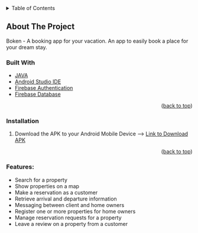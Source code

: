 
<!-- TABLE OF CONTENTS -->
<details>
  <summary>Table of Contents</summary>
  <ol>
    <li>
      <a href="#about-the-project">About The Project</a>
      <ul>
        <li><a href="#built-with">Built With</a></li>
      </ul>
    </li>
    <li>
      <a href="#getting-started">Getting Started</a>
    </li>
    <li><a href="#usage">Usage</a></li>
    <li><a href="#acknowledgments">Acknowledgments</a></li>
  </ol>
</details>




<!-- ABOUT THE PROJECT -->
## About The Project

Boken - A booking app for your vacation. An app to easily book a place for your dream stay.

<!-- There are many great README templates available on GitHub; however, I didn't find one that really suited my needs so I created this enhanced one. I want to create a README template so amazing that it'll be the last one you ever need -- I think this is it. -->

<!-- Here's why: -->
<!-- * Your time should be focused on creating something amazing. A project that solves a problem and helps others -->
<!-- * You shouldn't be doing the same tasks over and over like creating a README from scratch -->
<!-- * You should implement DRY principles to the rest of your life :smile: -->

<!-- Of course, no one template will serve all projects since your needs may be different. So I'll be adding more in the near future. You may also suggest changes by forking this repo and creating a pull request or opening an issue. Thanks to all the people have contributed to expanding this template! -->

<!-- Use the `BLANK_README.md` to get started. -->

<!-- <p align="right">(<a href="#top">back to top</a>)</p> -->



### Built With

* [JAVA](https://docs.oracle.com/en/java/)
* [Android Studio IDE](https://developer.android.com/studio)
* [Firebase Authentication](https://firebase.google.com/products/auth)
* [Firebase Database](https://firebase.google.com/products/realtime-database)



<p align="right">(<a href="#top">back to top</a>)</p>


### Installation
1. Download the APK to your Android Mobile Device
--> [Link to Download APK](https://google.com)

<p align="right">(<a href="#top">back to top</a>)</p>


### Features:
* Search for a property
* Show properties on a map
* Make a reservation as a customer
* Retrieve arrival and departure information
* Messaging between client and home owners
* Register one or more properties for home owners
* Manage reservation requests for a property
* Leave a review on a property from a customer

<!-- ACKNOWLEDGMENTS -->
<!-- ## Acknowledgments -->

<!-- Use this space to list resources you find helpful and would like to give credit to. I've included a few of my favorites to kick things off! -->

<!-- * [Choose an Open Source License](https://choosealicense.com) -->
<!-- * [GitHub Emoji Cheat Sheet](https://www.webpagefx.com/tools/emoji-cheat-sheet) -->
<!-- * [Malven's Flexbox Cheatsheet](https://flexbox.malven.co/) -->
<!-- * [Malven's Grid Cheatsheet](https://grid.malven.co/) -->
<!-- * [Img Shields](https://shields.io) -->
<!-- * [GitHub Pages](https://pages.github.com) -->
<!-- * [Font Awesome](https://fontawesome.com) -->
<!-- * [React Icons](https://react-icons.github.io/react-icons/search) -->

<!-- <p align="right">(<a href="#top">back to top</a>)</p> -->
